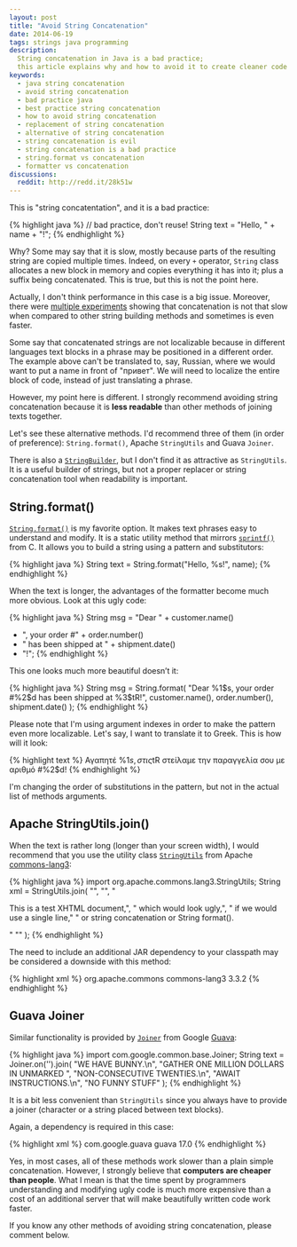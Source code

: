 ```yaml
---
layout: post
title: "Avoid String Concatenation"
date: 2014-06-19
tags: strings java programming
description:
  String concatenation in Java is a bad practice;
  this article explains why and how to avoid it to create cleaner code
keywords:
  - java string concatenation
  - avoid string concatenation
  - bad practice java
  - best practice string concatenation
  - how to avoid string concatenation
  - replacement of string concatenation
  - alternative of string concatenation
  - string concatenation is evil
  - string concatenation is a bad practice
  - string.format vs concatenation
  - formatter vs concatenation
discussions:
  reddit: http://redd.it/28k51w
---
```


This is "string concatentation", and it is a bad practice:

{% highlight java %}
// bad practice, don't reuse!
String text = "Hello, " + name + "!";
{% endhighlight %}

Why? Some may say that it is slow, mostly because parts of
the resulting string are copied multiple times. Indeed, on every `+` operator,
`String` class allocates a new block in memory and copies everything
it has into it; plus a suffix being concatenated. This is true,
but this is not the point here.

Actually, I don't think performance in this case is a big issue.
Moreover, there were [multiple experiments](http://stackoverflow.com/questions/925423)
showing that concatenation is not that slow when compared to other
string building methods and sometimes is even faster.

Some say that concatenated strings are not localizable because in
different languages text blocks in a phrase may be positioned
in a different order. The example above can't be translated to,
say, Russian, where we would want to put a name in front of
"привет". We will need to localize the entire block of code,
instead of just translating a phrase.

However, my point here is different. I strongly recommend
avoiding string concatenation because it is **less readable**
than other methods of joining texts together.

Let's see these alternative methods. I'd recommend three of them (in order of preference):
`String.format()`,
Apache `StringUtils` and
Guava `Joiner`.

There is also a [`StringBuilder`](http://docs.oracle.com/javase/7/docs/api/java/lang/StringBuilder.html),
but I don't find it as attractive as `StringUtils`. It is a useful
builder of strings, but not a proper replacer or string
concatenation tool when readability is important.

## String.format()

[`String.format()`](http://docs.oracle.com/javase/7/docs/api/java/lang/String.html#format%28java.lang.String,%20java.lang.Object...%29)
is my favorite option. It makes text phrases easy to understand
and modify. It is a static utility method that mirrors
[`sprintf()`](http://www.cplusplus.com/reference/cstdio/sprintf/) from C.
It allows you to build a string using a pattern and substitutors:

{% highlight java %}
String text = String.format("Hello, %s!", name);
{% endhighlight %}

When the text is longer, the advantages of the formatter become
much more obvious. Look at this ugly code:

{% highlight java %}
String msg = "Dear " + customer.name()
  + ", your order #" + order.number()
  + " has been shipped at " + shipment.date()
  + "!";
{% endhighlight %}

This one looks much more beautiful doesn’t it:

{% highlight java %}
String msg = String.format(
  "Dear %1$s, your order #%2$d has been shipped at %3$tR!",
  customer.name(), order.number(), shipment.date()
);
{% endhighlight %}

Please note that I'm using argument indexes in order to make
the pattern even more localizable. Let's say, I want
to translate it to Greek. This is how will it look:

{% highlight text %}
Αγαπητέ %1$s, στις %3$tR στείλαμε την παραγγελία σου με αριθμό #%2$d!
{% endhighlight %}

I'm changing the order of substitutions in the pattern,
but not in the actual list of methods arguments.

## Apache StringUtils.join()

When the text is rather long (longer than your screen width),
I would recommend that you use the utility class
[`StringUtils`](http://commons.apache.org/proper/commons-lang/javadocs/api-2.6/org/apache/commons/lang/StringUtils.html)
from Apache [commons-lang3](http://commons.apache.org/proper/commons-lang/):

{% highlight java %}
import org.apache.commons.lang3.StringUtils;
String xml = StringUtils.join(
  "<?xml version='1.0'?>",
  "<html><body>",
  "<p>This is a test XHTML document,",
  " which would look ugly,",
  " if we would use a single line,"
  " or string concatenation or String format().</p>"
  "</body></html>"
);
{% endhighlight %}

The need to include an additional JAR dependency
to your classpath may be considered a downside with this method:

{% highlight xml %}
<dependency>
  <groupId>org.apache.commons</groupId>
  <artifactId>commons-lang3</artifactId>
  <version>3.3.2</version>
</dependency>
{% endhighlight %}

## Guava Joiner

Similar functionality is provided by
[`Joiner`](http://docs.guava-libraries.googlecode.com/git-history/release/javadoc/com/google/common/base/Joiner.html)
from Google [Guava](https://code.google.com/p/guava-libraries/):

{% highlight java %}
import com.google.common.base.Joiner;
String text = Joiner.on('').join(
  "WE HAVE BUNNY.\n",
  "GATHER ONE MILLION DOLLARS IN UNMARKED ",
  "NON-CONSECUTIVE TWENTIES.\n",
  "AWAIT INSTRUCTIONS.\n",
  "NO FUNNY STUFF"
);
{% endhighlight %}

It is a bit less convenient than `StringUtils` since you always
have to provide a joiner (character or a string placed between text blocks).

Again, a dependency is required in this case:

{% highlight xml %}
<dependency>
  <groupId>com.google.guava</groupId>
  <artifactId>guava</artifactId>
  <version>17.0</version>
</dependency>
{% endhighlight %}

Yes, in most cases, all of these methods work slower than
a plain simple concatenation. However, I strongly believe
that **computers are cheaper than people**. What I mean is that
the time spent by programmers understanding and modifying ugly
code is much more expensive than a cost of an additional server
that will make beautifully written code work faster.

If you know any other methods of avoiding string concatenation,
please comment below.
